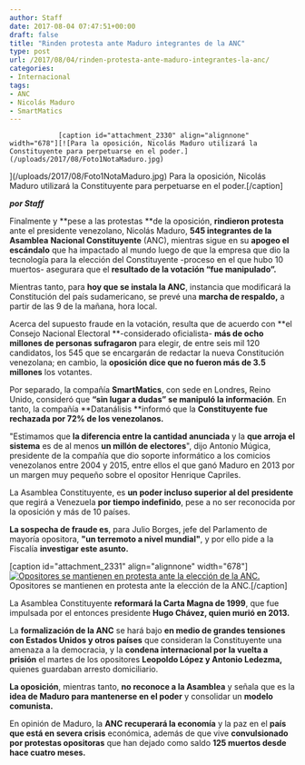 ```yaml
---
author: Staff
date: 2017-08-04 07:47:51+00:00
draft: false
title: "Rinden protesta ante Maduro integrantes de la ANC"
type: post
url: /2017/08/04/rinden-protesta-ante-maduro-integrantes-la-anc/
categories:
- Internacional
tags:
- ANC
- Nicolás Maduro
- SmartMatics
---
```



				[caption id="attachment_2330" align="alignnone" width="678"][![Para la oposición, Nicolás Maduro utilizará la Constituyente para perpetuarse en el poder.](/uploads/2017/08/Foto1NotaMaduro.jpg)
](/uploads/2017/08/Foto1NotaMaduro.jpg) Para la oposición, Nicolás Maduro utilizará la Constituyente para perpetuarse en el poder.[/caption]

_**por Staff**_

Finalmente y **pese a las protestas **de la oposición, **rindieron protesta** ante el presidente venezolano, Nicolás Maduro, **545 integrantes de la Asamblea** **Nacional Constituyente** (ANC), mientras sigue en su **apogeo el escándalo** que ha impactado al mundo luego de que la empresa que dio la tecnología para la elección del Constituyente -proceso en el que hubo 10 muertos- asegurara que el **resultado de la votación “fue manipulado”.**

Mientras tanto, para **hoy que se instala la ANC**, instancia que modificará la Constitución del país sudamericano, se prevé una **marcha de respaldo,** a partir de las 9 de la mañana, hora local.

Acerca del supuesto fraude en la votación, resulta que de acuerdo con **el Consejo Nacional Electoral **-considerado oficialista- **más de ocho millones de personas sufragaron** para elegir, de entre seis mil 120 candidatos, los 545 que se encargarán de redactar la nueva Constitución venezolana; en cambio, la **oposición dice que no fueron más de 3.5 millones** los votantes.

Por separado, la compañía **SmartMatics**, con sede en Londres, Reino Unido, consideró que **“sin lugar a dudas” se manipuló la información**. En tanto, la compañía **Datanálisis **informó que la **Constituyente fue rechazada por 72% de los venezolanos.**

"Estimamos que **la diferencia entre la cantidad anunciada** y la **que arroja el sistema** es de al menos **un millón de electores**", dijo Antonio Múgica, presidente de la compañía que dio soporte informático a los comicios venezolanos entre 2004 y 2015, entre ellos el que ganó Maduro en 2013 por un margen muy pequeño sobre el opositor Henrique Capriles.

La Asamblea Constituyente, es **un poder incluso superior al del** **presidente** que regirá a Venezuela **por tiempo indefinido**, pese a no ser reconocida por la oposición y más de 10 países.

**La sospecha de fraude es**, para Julio Borges, jefe del Parlamento de mayoría opositora, **"un terremoto a nivel mundial"**, y por ello pide a la Fiscalía **investigar este asunto.**

[caption id="attachment_2331" align="alignnone" width="678"][![Opositores se mantienen en protesta ante la elección de la ANC.](/uploads/2017/08/Foto2NotaMaduro.jpg)
](/uploads/2017/08/Foto2NotaMaduro.jpg) Opositores se mantienen en protesta ante la elección de la ANC.[/caption]

La Asamblea Constituyente **reformará la Carta Magna de 1999**, que fue impulsada por el entonces presidente **Hugo Chávez, quien murió en 2013.**

La **formalización de la ANC** se hará bajo **en medio de grandes tensiones con Estados Unidos y otros países** que consideran la Constituyente una amenaza a la democracia, y la **condena internacional por la vuelta a prisión** el martes de los opositores **Leopoldo López y Antonio Ledezma,** quienes guardaban arresto domiciliario.

**La oposición**, mientras tanto, **no reconoce a la Asamblea** y señala que es la **idea de Maduro para mantenerse en el poder** y consolidar un **modelo comunista.**

En opinión de Maduro, la **ANC recuperará la economía** y la paz en el **país que está en severa crisis** económica, además de que vive **convulsionado por protestas opositoras** que han dejado como saldo **125 muertos desde hace cuatro meses.**		
